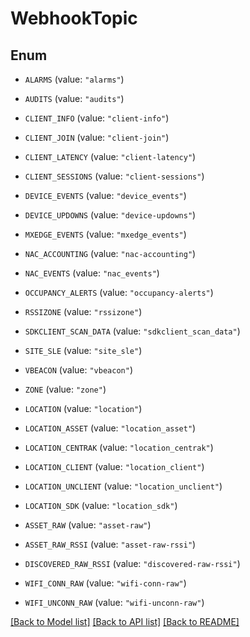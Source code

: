 # WebhookTopic

## Enum


* `ALARMS` (value: `"alarms"`)

* `AUDITS` (value: `"audits"`)

* `CLIENT_INFO` (value: `"client-info"`)

* `CLIENT_JOIN` (value: `"client-join"`)

* `CLIENT_LATENCY` (value: `"client-latency"`)

* `CLIENT_SESSIONS` (value: `"client-sessions"`)

* `DEVICE_EVENTS` (value: `"device_events"`)

* `DEVICE_UPDOWNS` (value: `"device-updowns"`)

* `MXEDGE_EVENTS` (value: `"mxedge_events"`)

* `NAC_ACCOUNTING` (value: `"nac-accounting"`)

* `NAC_EVENTS` (value: `"nac_events"`)

* `OCCUPANCY_ALERTS` (value: `"occupancy-alerts"`)

* `RSSIZONE` (value: `"rssizone"`)

* `SDKCLIENT_SCAN_DATA` (value: `"sdkclient_scan_data"`)

* `SITE_SLE` (value: `"site_sle"`)

* `VBEACON` (value: `"vbeacon"`)

* `ZONE` (value: `"zone"`)

* `LOCATION` (value: `"location"`)

* `LOCATION_ASSET` (value: `"location_asset"`)

* `LOCATION_CENTRAK` (value: `"location_centrak"`)

* `LOCATION_CLIENT` (value: `"location_client"`)

* `LOCATION_UNCLIENT` (value: `"location_unclient"`)

* `LOCATION_SDK` (value: `"location_sdk"`)

* `ASSET_RAW` (value: `"asset-raw"`)

* `ASSET_RAW_RSSI` (value: `"asset-raw-rssi"`)

* `DISCOVERED_RAW_RSSI` (value: `"discovered-raw-rssi"`)

* `WIFI_CONN_RAW` (value: `"wifi-conn-raw"`)

* `WIFI_UNCONN_RAW` (value: `"wifi-unconn-raw"`)


[[Back to Model list]](../README.md#documentation-for-models) [[Back to API list]](../README.md#documentation-for-api-endpoints) [[Back to README]](../README.md)


